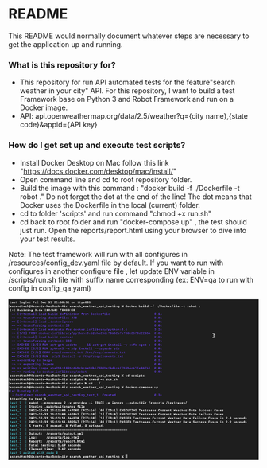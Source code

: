 # README #

This README would normally document whatever steps are necessary to get the application up and running.

### What is this repository for? ###

* This repository for run API automated tests for the feature"search weather in your city" API.
  For this repository, I want to build a test Framework base on Python 3 and Robot Framework and run on a Docker image.
* API: api.openweathermap.org/data/2.5/weather?q={city name},{state code}&appid={API
key}

### How do I get set up and execute test scripts? ###

* Install Docker Desktop on Mac follow this link "https://docs.docker.com/desktop/mac/install/"
* Open command line and cd to root repository folder.
* Build the image with this command : "docker build -f ./Dockerfile -t robot ."
  Do not forget the dot at the end of the line! The dot means that Docker uses the Dockerfile in the local (current) folder.
* cd to folder 'scripts' and run command "chmod +x run.sh"
* cd back to root folder and run "docker-compose up" , the test should just run. Open the reports/report.html using your browser to dive into your test results.

Note: The test framework will run with all configures in /resources/config_dev.yaml file by default.
  If you want to run with configures in another configure file , let update ENV variable in /scripts/run.sh file
  with suffix name corresponding (ex: ENV=qa to run with config in config_qa.yaml)

![img_1.png](img_1.png)
